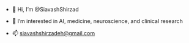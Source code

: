 - 👋 Hi, I’m @SiavashShirzad
- 👀 I’m interested in AI, medicine, neuroscience, and clinical research

- 📫 siavashshirzadeh@gmail.com

<!---
SiavashShirzad/SiavashShirzad is a ✨ special ✨ repository because its `README.md` (this file) appears on your GitHub profile.
You can click the Preview link to take a look at your changes.
--->
